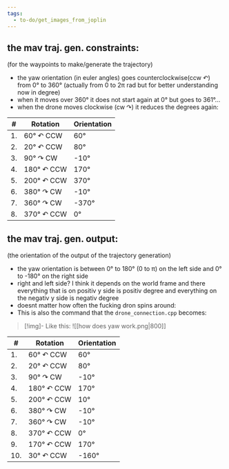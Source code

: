 ```yaml
---
tags:
  - to-do/get_images_from_joplin
---
```

## the mav traj. gen. constraints:
(for the waypoints to make/generate the trajectory)

- the yaw orientation (in euler angles) goes counterclockwise(ccw ↶) from 0° to 360° (actually from 0 to 2π rad but for better understanding now in degree)
- when it moves over 360° it does not start again at 0° but goes to 361°...
- when the drone moves clockwise (cw ↷) it reduces the degrees again:

|#|Rotation|Orientation|
|---| ---    | --- | 
|1.|60° ↶ CCW  |  60°|
|2.|20° ↶ CCW | 80° |
|3.|90° ↷ CW| -10°|
|4.|180° ↶ CCW  | 170° |
|5.|200° ↶ CCW  | 370° |
|6.|380° ↷ CW | -10° |
|7.|360° ↷ CW | -370° |
|8.|370° ↶ CCW | 0° |

## the mav traj. gen. output:
(the orientation of the output of the trajectory generation)

- the yaw orientation is between 0° to 180° (0 to π) on the left side and 0° to -180° on the right side 
- right and left side? I think it depends on the world frame and there everything that is on positiv y side is positiv degree and everything on the negativ y side is negativ degree
- doesnt matter how often the fucking dron spins around:
- This is also the command that the `drone_connection.cpp` becomes:

>[!img]- Like this:
>![[how does yaw work.png|800]]

|#|Rotation|Orientation|
|---| ---    | --- | 
|1.|60° ↶ CCW  |  60°|
|2.|20° ↶ CCW | 80° |
|3.|90° ↷ CW| -10°|
|4.|180° ↶ CCW  | 170° |
|5.|200° ↶ CCW  | 10° |
|6.|380° ↷ CW | -10° |
|7.|360° ↷ CW | -10° |
|8.|370° ↶ CCW | 0° |
|9.|170° ↶ CCW | 170° |
|10.|30° ↶ CCW | -160° |
